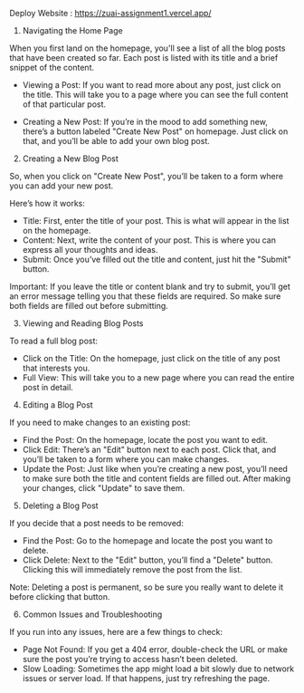 Deploy Website :
https://zuai-assignment1.vercel.app/ 


1. Navigating the Home Page

When you first land on the homepage, you'll see a list of all the blog posts that have been created so far. Each post is listed with its title and a brief snippet of the content.

- Viewing a Post: If you want to read more about any post, just click on the title. This will take you to a page where you can see the full content of that particular post.

- Creating a New Post: If you’re in the mood to add something new, there’s a button labeled "Create New Post" on homepage. Just click on that, and you’ll be able to add your own blog post.

2. Creating a New Blog Post

So, when you click on "Create New Post", you’ll be taken to a form where you can add your new post.

Here’s how it works:

- Title: First, enter the title of your post. This is what will appear in the list on the homepage.
- Content: Next, write the content of your post. This is where you can express all your thoughts and ideas.
- Submit: Once you’ve filled out the title and content, just hit the "Submit" button.

Important: If you leave the title or content blank and try to submit, you’ll get an error message telling you that these fields are required. So make sure both fields are filled out before submitting.

3. Viewing and Reading Blog Posts

To read a full blog post:

- Click on the Title: On the homepage, just click on the title of any post that interests you.
- Full View: This will take you to a new page where you can read the entire post in detail.

4. Editing a Blog Post

If you need to make changes to an existing post:

- Find the Post: On the homepage, locate the post you want to edit.
- Click Edit: There’s an "Edit" button next to each post. Click that, and you’ll be taken to a form where you can make changes.
- Update the Post: Just like when you’re creating a new post, you’ll need to make sure both the title and content fields are filled out. After making your changes, click "Update" to save them.

5. Deleting a Blog Post

If you decide that a post needs to be removed:

- Find the Post: Go to the homepage and locate the post you want to delete.
- Click Delete: Next to the "Edit" button, you’ll find a "Delete" button. Clicking this will immediately remove the post from the list.

Note: Deleting a post is permanent, so be sure you really want to delete it before clicking that button.

6. Common Issues and Troubleshooting

If you run into any issues, here are a few things to check:

- Page Not Found: If you get a 404 error, double-check the URL or make sure the post you’re trying to access hasn’t been deleted.
- Slow Loading: Sometimes the app might load a bit slowly due to network issues or server load. If that happens, just try refreshing the page.
